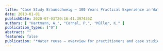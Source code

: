 ```yaml
---
title: "Case Study Braunschweig – 100 Years Practical Experience in Water Reuse"
date: 2013-01-01
publishDate: 2020-07-03T20:16:41.397436Z
authors: [ "Hartmann, A.", "Cornel, P.", "Müller, K." ]
publication_types: ["0"]
abstract: ""
featured: false
publication: "*Water reuse – overview for practitioners and case studies*"
---
```


